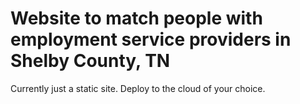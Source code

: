 # Website to match people with employment service providers in Shelby County, TN

Currently just a static site. Deploy to the cloud of your choice.
